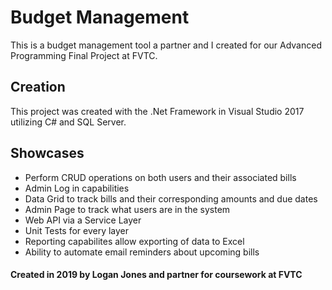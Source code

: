 # Budget Management

This is a budget management tool a partner and I created for our Advanced Programming Final Project at FVTC.

## Creation

This project was created with the .Net Framework in Visual Studio 2017 utilizing C# and SQL Server.

## Showcases

* Perform CRUD operations on both users and their associated bills
* Admin Log in capabilities
* Data Grid to track bills and their corresponding amounts and due dates
* Admin Page to track what users are in the system
* Web API via a Service Layer
* Unit Tests for every layer
* Reporting capabilites allow exporting of data to Excel
* Ability to automate email reminders about upcoming bills

#### Created in 2019 by Logan Jones and partner for coursework at FVTC

